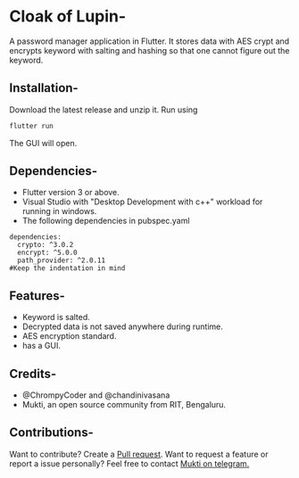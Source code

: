 # Cloak of Lupin-
A password manager application in Flutter. It stores data with AES crypt and encrypts keyword with salting and hashing so that one cannot figure out the keyword.

## Installation-
Download the latest release and unzip it.
Run using 
``` Dart 
flutter run
```
The GUI will open.

## Dependencies-
- Flutter version 3 or above.
- Visual Studio with "Desktop Development with c++" workload for running in windows.
- The following dependencies in pubspec.yaml
```
dependencies:
  crypto: ^3.0.2
  encrypt: ^5.0.0
  path_provider: ^2.0.11
#Keep the indentation in mind 
```

## Features-
- Keyword is salted.
- Decrypted data is not saved anywhere during runtime.
- AES encryption standard.
- has a GUI.

## Credits- 
- @ChrompyCoder and @chandinivasana  
- Mukti, an open source community from RIT, Bengaluru.

## Contributions-
Want to contribute? Create a [Pull request](https://github.com/Colluded-Projects/Cloak-of-lupin/pulls).
Want to request a feature or report a issue personally? Feel free to contact [Mukti on telegram.](https://t.me/+JYx6akEWSik2Yjc1)
